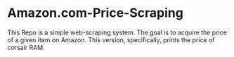 # Amazon.com-Price-Scraping

This Repo is a simple web-scraping system. The goal is to acquire the price of a given item on Amazon. This version, specifically, prints the price of corsair RAM.

